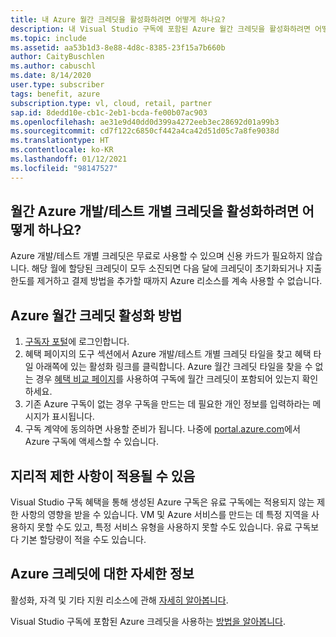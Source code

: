 ```yaml
---
title: 내 Azure 월간 크레딧을 활성화하려면 어떻게 하나요?
description: 내 Visual Studio 구독에 포함된 Azure 월간 크레딧을 활성화하려면 어떻게 하나요?
ms.topic: include
ms.assetid: aa53b1d3-8e88-4d8c-8385-23f15a7b660b
author: CaityBuschlen
ms.author: cabuschl
ms.date: 8/14/2020
user.type: subscriber
tags: benefit, azure
subscription.type: vl, cloud, retail, partner
sap.id: 8dedd10e-cb1c-2eb1-bcda-fe00b07ac903
ms.openlocfilehash: ae31e9d40dd0d399a4272eeb3ec28692d01a99b3
ms.sourcegitcommit: cd7f122c6850cf442a4ca42d51d05c7a8fe9038d
ms.translationtype: HT
ms.contentlocale: ko-KR
ms.lasthandoff: 01/12/2021
ms.locfileid: "98147527"
---
```

## <a name="how-do-i-activate-my-monthly-azure-devtest-individual-credit"></a>월간 Azure 개발/테스트 개별 크레딧을 활성화하려면 어떻게 하나요? 

Azure 개발/테스트 개별 크레딧은 무료로 사용할 수 있으며 신용 카드가 필요하지 않습니다. 해당 월에 할당된 크레딧이 모두 소진되면 다음 달에 크레딧이 초기화되거나 지출 한도를 제거하고 결제 방법을 추가할 때까지 Azure 리소스를 계속 사용할 수 없습니다.  

## <a name="how-to-activate-azure-monthly-credit"></a>Azure 월간 크레딧 활성화 방법

1. [구독자 포털](https://my.visualstudio.com/benefits)에 로그인합니다. 
1. 혜택 페이지의 도구 섹션에서 Azure 개발/테스트 개별 크레딧 타일을 찾고 혜택 타일 아래쪽에 있는 활성화 링크를 클릭합니다. Azure 월간 크레딧 타일을 찾을 수 없는 경우 [혜택 비교 페이지](https://visualstudio.microsoft.com/vs/benefits/#azure?cat=visual-studio-enterprise-subscription)를 사용하여 구독에 월간 크레딧이 포함되어 있는지 확인하세요. 
1. 기존 Azure 구독이 없는 경우 구독을 만드는 데 필요한 개인 정보를 입력하라는 메시지가 표시됩니다.  
1. 구독 계약에 동의하면 사용할 준비가 됩니다. 나중에 [portal.azure.com](https://portal.azure.com/)에서 Azure 구독에 액세스할 수 있습니다. 

## <a name="geographic-restrictions-may-apply"></a>지리적 제한 사항이 적용될 수 있음 

Visual Studio 구독 혜택을 통해 생성된 Azure 구독은 유료 구독에는 적용되지 않는 제한 사항의 영향을 받을 수 있습니다. VM 및 Azure 서비스를 만드는 데 특정 지역을 사용하지 못할 수도 있고, 특정 서비스 유형을 사용하지 못할 수도 있습니다. 유료 구독보다 기본 할당량이 적을 수도 있습니다.  

## <a name="more-information-about-azure-credits"></a>Azure 크레딧에 대한 자세한 정보
활성화, 자격 및 기타 지원 리소스에 관해 [자세히 알아봅니다](https://docs.microsoft.com/visualstudio/subscriptions/vs-azure).  

Visual Studio 구독에 포함된 Azure 크레딧을 사용하는 [방법을 알아봅니다](https://azure.microsoft.com/pricing/member-offers/credit-for-visual-studio-subscribers/#azure-credits).  